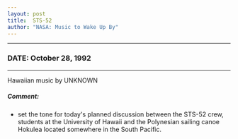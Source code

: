 ```yaml
---
layout: post
title:  STS-52
author: "NASA: Music to Wake Up By"
---
```


----
### DATE: October 28, 1992
----
Hawaiian music by UNKNOWN

##### Comment:
* set the tone for today's planned discussion between the STS-52 crew, students at the University of Hawaii and the Polynesian sailing canoe Hokulea located somewhere in the South Pacific.
